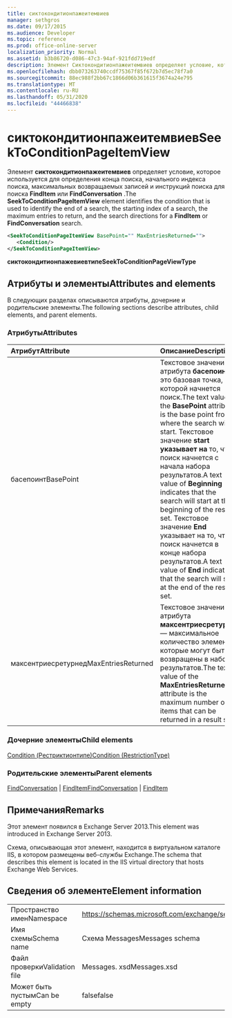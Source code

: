 ```yaml
---
title: сиктокондитионпажеитемвиев
manager: sethgros
ms.date: 09/17/2015
ms.audience: Developer
ms.topic: reference
ms.prod: office-online-server
localization_priority: Normal
ms.assetid: b3b86720-d086-47c3-94af-921fdd719edf
description: Элемент Сиктокондитионпажеитемвиев определяет условие, которое используется для определения конца поиска, начального индекса поиска, максимальных возвращаемых записей и инструкций поиска для поиска FindItem или FindConversation.
ms.openlocfilehash: dbb073263740ccdf75367f85f672b7d5ec78f7a0
ms.sourcegitcommit: 88ec988f2bb67c1866d06b361615f3674a24e795
ms.translationtype: MT
ms.contentlocale: ru-RU
ms.lasthandoff: 05/31/2020
ms.locfileid: "44466838"
---
```

# <a name="seektoconditionpageitemview"></a><span data-ttu-id="11108-103">сиктокондитионпажеитемвиев</span><span class="sxs-lookup"><span data-stu-id="11108-103">SeekToConditionPageItemView</span></span>

<span data-ttu-id="11108-104">Элемент **сиктокондитионпажеитемвиев** определяет условие, которое используется для определения конца поиска, начального индекса поиска, максимальных возвращаемых записей и инструкций поиска для поиска **FindItem** или **FindConversation** .</span><span class="sxs-lookup"><span data-stu-id="11108-104">The **SeekToConditionPageItemView** element identifies the condition that is used to identify the end of a search, the starting index of a search, the maximum entries to return, and the search directions for a **FindItem** or **FindConversation** search.</span></span> 
  
```XML
<SeekToConditionPageItemView BasePoint="" MaxEntriesReturned="">
   <Condition/>
</SeekToConditionPageItemView>
```

 <span data-ttu-id="11108-105">**сиктокондитионпажевиевтипе**</span><span class="sxs-lookup"><span data-stu-id="11108-105">**SeekToConditionPageViewType**</span></span>
## <a name="attributes-and-elements"></a><span data-ttu-id="11108-106">Атрибуты и элементы</span><span class="sxs-lookup"><span data-stu-id="11108-106">Attributes and elements</span></span>

<span data-ttu-id="11108-107">В следующих разделах описываются атрибуты, дочерние и родительские элементы.</span><span class="sxs-lookup"><span data-stu-id="11108-107">The following sections describe attributes, child elements, and parent elements.</span></span>
  
### <a name="attributes"></a><span data-ttu-id="11108-108">Атрибуты</span><span class="sxs-lookup"><span data-stu-id="11108-108">Attributes</span></span>

|<span data-ttu-id="11108-109">**Атрибут**</span><span class="sxs-lookup"><span data-stu-id="11108-109">**Attribute**</span></span>|<span data-ttu-id="11108-110">**Описание**</span><span class="sxs-lookup"><span data-stu-id="11108-110">**Description**</span></span>|
|:-----|:-----|
|<span data-ttu-id="11108-111">басепоинт</span><span class="sxs-lookup"><span data-stu-id="11108-111">BasePoint</span></span>  <br/> |<span data-ttu-id="11108-112">Текстовое значение атрибута **басепоинт** — это базовая точка, с которой начнется поиск.</span><span class="sxs-lookup"><span data-stu-id="11108-112">The text value of the **BasePoint** attribute is the base point from where the search will start.</span></span> <span data-ttu-id="11108-113">Текстовое значение **start указывает на** то, что поиск начнется с начала набора результатов.</span><span class="sxs-lookup"><span data-stu-id="11108-113">A text value of **Beginning** indicates that the search will start at the beginning of the result set.</span></span> <span data-ttu-id="11108-114">Текстовое значение **End** указывает на то, что поиск начнется в конце набора результатов.</span><span class="sxs-lookup"><span data-stu-id="11108-114">A text value of **End** indicates that the search will start at the end of the result set.</span></span>  <br/> |
|<span data-ttu-id="11108-115">максентриесретурнед</span><span class="sxs-lookup"><span data-stu-id="11108-115">MaxEntriesReturned</span></span>  <br/> |<span data-ttu-id="11108-116">Текстовое значение атрибута **максентриесретурнед** — максимальное количество элементов, которые могут быть возвращены в наборе результатов.</span><span class="sxs-lookup"><span data-stu-id="11108-116">The text value of the **MaxEntriesReturned** attribute is the maximum number of items that can be returned in a result set.</span></span>  <br/> |
   
### <a name="child-elements"></a><span data-ttu-id="11108-117">Дочерние элементы</span><span class="sxs-lookup"><span data-stu-id="11108-117">Child elements</span></span>

[<span data-ttu-id="11108-118">Condition (Рестриктионтипе)</span><span class="sxs-lookup"><span data-stu-id="11108-118">Condition (RestrictionType)</span></span>](condition-restrictiontype.md)
  
### <a name="parent-elements"></a><span data-ttu-id="11108-119">Родительские элементы</span><span class="sxs-lookup"><span data-stu-id="11108-119">Parent elements</span></span>

<span data-ttu-id="11108-120">[FindConversation](findconversation.md)  |  [FindItem](finditem.md)</span><span class="sxs-lookup"><span data-stu-id="11108-120">[FindConversation](findconversation.md) | [FindItem](finditem.md)</span></span>
  
## <a name="remarks"></a><span data-ttu-id="11108-121">Примечания</span><span class="sxs-lookup"><span data-stu-id="11108-121">Remarks</span></span>

<span data-ttu-id="11108-122">Этот элемент появился в Exchange Server 2013.</span><span class="sxs-lookup"><span data-stu-id="11108-122">This element was introduced in Exchange Server 2013.</span></span>
  
<span data-ttu-id="11108-123">Схема, описывающая этот элемент, находится в виртуальном каталоге IIS, в котором размещены веб-службы Exchange.</span><span class="sxs-lookup"><span data-stu-id="11108-123">The schema that describes this element is located in the IIS virtual directory that hosts Exchange Web Services.</span></span>
  
## <a name="element-information"></a><span data-ttu-id="11108-124">Сведения об элементе</span><span class="sxs-lookup"><span data-stu-id="11108-124">Element information</span></span>

|||
|:-----|:-----|
|<span data-ttu-id="11108-125">Пространство имен</span><span class="sxs-lookup"><span data-stu-id="11108-125">Namespace</span></span>  <br/> |https://schemas.microsoft.com/exchange/services/2006/messages  <br/> |
|<span data-ttu-id="11108-126">Имя схемы</span><span class="sxs-lookup"><span data-stu-id="11108-126">Schema name</span></span>  <br/> |<span data-ttu-id="11108-127">Схема Messages</span><span class="sxs-lookup"><span data-stu-id="11108-127">Messages schema</span></span>  <br/> |
|<span data-ttu-id="11108-128">Файл проверки</span><span class="sxs-lookup"><span data-stu-id="11108-128">Validation file</span></span>  <br/> |<span data-ttu-id="11108-129">Messages. xsd</span><span class="sxs-lookup"><span data-stu-id="11108-129">Messages.xsd</span></span>  <br/> |
|<span data-ttu-id="11108-130">Может быть пустым</span><span class="sxs-lookup"><span data-stu-id="11108-130">Can be empty</span></span>  <br/> |<span data-ttu-id="11108-131">false</span><span class="sxs-lookup"><span data-stu-id="11108-131">false</span></span>  <br/> |
   

